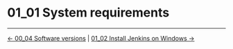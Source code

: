 # 01_01 System requirements

<!-- FooterStart -->
---
[← 00_04 Software versions](../../ch0_introduction/0_04_software_versions/README.md) | [01_02 Install Jenkins on Windows →](../01_02_install_jenkins_on_windows/README.md)
<!-- FooterEnd -->
